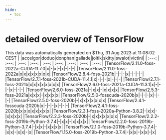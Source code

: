 ```yaml
---
hide:
  - toc
---
```


detailed overview of TensorFlow
===============================


This data was automatically generated on $Thu, 31 Aug 2023 at 11:08:02 CEST
| |accelgor|doduo|donphan|gallade|joltik|skitty|swalot|victini|
| :---: | :---: | :---: | :---: | :---: | :---: | :---: | :---: | :---: |
|TensorFlow/2.11.0-foss-2022a-CUDA-11.7.0|x|-|x|-|x|-|-|-|
|TensorFlow/2.11.0-foss-2022a|x|x|x|x|x|x|x|x|
|TensorFlow/2.8.4-foss-2021b|-|-|-|x|-|-|-|-|
|TensorFlow/2.7.1-foss-2021b-CUDA-11.4.1|x|-|-|-|x|-|-|-|
|TensorFlow/2.7.1-foss-2021b|x|x|x|x|x|x|x|x|
|TensorFlow/2.6.0-foss-2021a-CUDA-11.3.1|x|-|-|-|x|-|-|-|
|TensorFlow/2.6.0-foss-2021a|-|x|x|-|x|x|x|x|
|TensorFlow/2.5.3-foss-2021a|x|x|x|-|x|x|x|x|
|TensorFlow/2.5.0-fosscuda-2020b|x|-|-|-|x|-|-|-|
|TensorFlow/2.5.0-foss-2020b|-|x|x|x|x|x|x|x|
|TensorFlow/2.4.1-fosscuda-2020b|x|-|-|-|x|-|-|-|
|TensorFlow/2.4.1-foss-2020b|x|x|x|x|x|x|x|x|
|TensorFlow/2.3.1-foss-2020a-Python-3.8.2|-|x|x|-|x|x|x|x|
|TensorFlow/2.2.3-foss-2020b|-|x|x|x|x|x|x|x|
|TensorFlow/2.2.2-foss-2019b-Python-3.7.4|-|x|x|-|x|x|x|x|
|TensorFlow/2.2.0-foss-2019b-Python-3.7.4|-|x|x|-|x|x|x|x|
|TensorFlow/2.1.0-foss-2019b-Python-3.7.4|-|x|x|-|x|x|-|x|
|TensorFlow/1.15.0-foss-2019b-Python-3.7.4|-|x|x|-|x|x|-|x|
